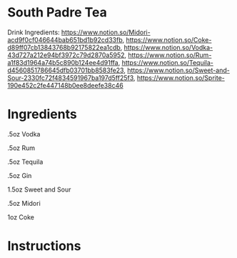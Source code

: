 # South Padre Tea

Drink Ingredients: https://www.notion.so/Midori-acd9f0cf046644bab651bd1b92cd33fb, https://www.notion.so/Coke-d89ff07cb13843768b92175822ea1cdb, https://www.notion.so/Vodka-43d727a212e94bf3972c79d2870a5952, https://www.notion.so/Rum-a1f83d1964a74b5c890b124ee4d91ffa, https://www.notion.so/Tequila-d4560851786645dfb03701bb8583fe23, https://www.notion.so/Sweet-and-Sour-2330fc72f4834591967ba197d5ff25f3, https://www.notion.so/Sprite-190e452c2fe447148b0ee8deefe38c46

# Ingredients

.5oz Vodka

.5oz Rum

.5oz Tequila

.5oz Gin

1.5oz Sweet  and Sour

.5oz Midori

1oz Coke

# Instructions